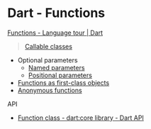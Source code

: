 # Dart - Functions

[Functions - Language tour | Dart](https://dart.dev/guides/language/language-tour#functions)

> [Callable classes](https://dart.dev/guides/language/language-tour#callable-classes)

- Optional parameters
  - [Named parameters](https://dart.dev/guides/language/language-tour#named-parameters)
  - [Positional parameters](https://dart.dev/guides/language/language-tour#positional-parameters)
- [Functions as first-class objects](https://dart.dev/guides/language/language-tour#functions-as-first-class-objects)
- [Anonymous functions](https://dart.dev/guides/language/language-tour#anonymous-functions)

API

- [Function class - dart:core library - Dart API](https://api.dart.dev/stable/dart-core/Function-class.html)
